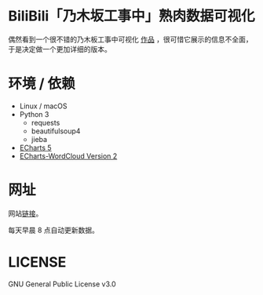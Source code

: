 # BiliBili「乃木坂工事中」熟肉数据可视化

偶然看到一个很不错的乃木板工事中可视化 [作品](https://github.com/DesertsX/nogizaka-under-construction-dataviz) ，很可惜它展示的信息不全面，于是决定做一个更加详细的版本。

# 环境 / 依赖

* Linux / macOS
* Python 3
  * requests
  * beautifulsoup4
  * jieba
* [ECharts 5](https://echarts.apache.org/zh/index.html)
* [ECharts-WordCloud Version 2](https://github.com/ecomfe/echarts-wordcloud)

# 网址

网站[链接](https://kasen96.github.io/Nogizaka-Under-Construction-BiliBili-Info-Visualization/)。

每天早晨 8 点自动更新数据。

# LICENSE

GNU General Public License v3.0
